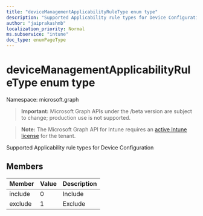 ```yaml
---
title: "deviceManagementApplicabilityRuleType enum type"
description: "Supported Applicability rule types for Device Configuration"
author: "jaiprakashmb"
localization_priority: Normal
ms.subservice: "intune"
doc_type: enumPageType
---
```


# deviceManagementApplicabilityRuleType enum type

Namespace: microsoft.graph
> **Important:** Microsoft Graph APIs under the /beta version are subject to change; production use is not supported.

> **Note:** The Microsoft Graph API for Intune requires an [active Intune license](https://go.microsoft.com/fwlink/?linkid=839381) for the tenant.


Supported Applicability rule types for Device Configuration

## Members
|Member|Value|Description|
|:---|:---|:---|
|include|0|Include|
|exclude|1|Exclude|
